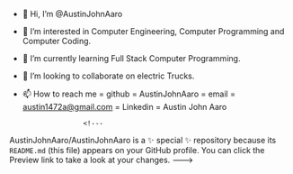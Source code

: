 - 👋 Hi, I’m @AustinJohnAaro
- 👀 I’m interested in Computer Engineering, Computer Programming and Computer Coding. 
- 🌱 I’m currently learning Full Stack Computer Programming.
- 💞️ I’m looking to collaborate on electric Trucks.
- 📫 How to reach me = github = AustinJohnAaro
                      = email = austin1472a@gmail.com
                      = Linkedin = Austin John Aaro 
                      
                     <!---
AustinJohnAaro/AustinJohnAaro is a ✨ special ✨ repository because its `README.md` (this file) appears on your GitHub profile.
You can click the Preview link to take a look at your changes.
--->
